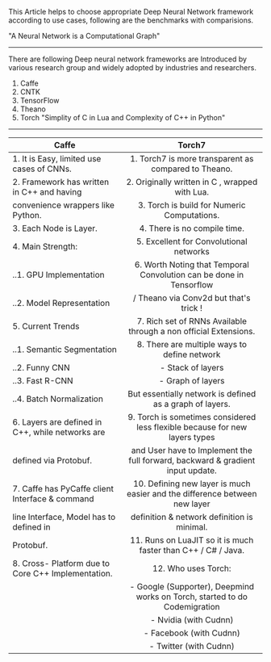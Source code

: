 This Article helps to choose appropriate Deep Neural Network framework according to use cases, following are the benchmarks with comparisions.

"A Neural Network is a Computational Graph"
***
There are following Deep neural network frameworks are Introduced by various research group and widely adopted by industries and researchers.
1. Caffe
2. CNTK
3. TensorFlow
4. Theano
5. Torch
"Simplity of C in Lua and Complexity of C++ in Python" 
***

| Caffe         									| Torch7      																		|
| --------------------------------------------------|:---------------------------------------------------------------------------------:|
| 1. It is Easy, limited use cases of CNNs. 		| 1. Torch7 is more transparent as compared to Theano.								|
| 2. Framework has written in C++ and having 		| 2. Originally written in C , wrapped with Lua.									|
|    convenience wrappers like Python.      	    | 3. Torch is build for Numeric Computations.										|
| 3. Each Node is Layer.							| 4. There is no compile time.														|
| 4. Main Strength: 								| 5. Excellent for Convolutional networks											|
|  	..1. GPU Implementation							| 6. Worth Noting that Temporal Convolution can be done in Tensorflow 				|
|  	..2. Model Representation						|    / Theano via Conv2d but that's trick !											|
| 5. Current Trends									| 7. Rich set of RNNs Available through a non official Extensions.					|
|  	..1. Semantic Segmentation						| 8. There are multiple ways to define network 										|
|  	..2. Funny CNN 									|	 - Stack of layers 																|
|  	..3. Fast R-CNN 								|    - Graph of layers 																|
|  	..4. Batch Normalization						|	 But essentially network is defined as a graph of layers.  						|
| 6. Layers are defined in C++, while networks are 	| 9. Torch is sometimes considered less flexible because for new layers types       |
|  	 defined via Protobuf.							|	 and User have to Implement the full forward, backward & gradient input update. |
| 7. Caffe has PyCaffe client Interface & command 	| 10. Defining new layer is much easier and the difference between new layer        |
|  	 line Interface, Model has to defined in 		|	  definition & network definition is minimal.									|
|    Protobuf.										| 11. Runs on LuaJIT so it is much faster than C++ / C# / Java.						|
| 8. Cross- Platform due to Core C++ Implementation.| 12. Who uses Torch:																|
|													|      - Google (Supporter), Deepmind works on Torch, started to do Codemigration 	|
|													|	   - Nvidia (with Cudnn)														|
|													|	   - Facebook (with Cudnn)														|
|													|      - Twitter (with Cudnn)														|


